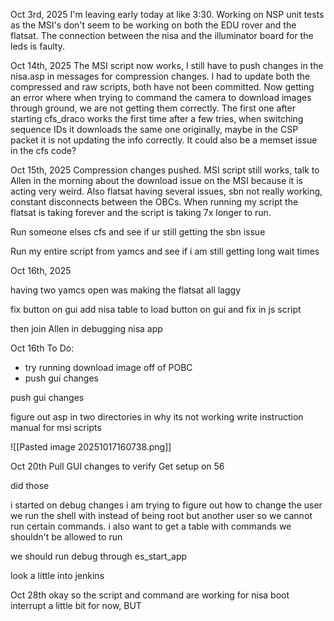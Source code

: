 Oct 3rd, 2025
I'm leaving early today at like 3:30.
Working on NSP unit tests as the MSI's don't seem to be working on both the EDU rover and the flatsat. The connection between the nisa and the illuminator board for the leds is faulty.


Oct 14th, 2025
The MSI script now works, I still have to push changes in the nisa.asp in messages for compression changes. I had to update both the compressed and raw scripts, both have not been committed. Now getting an error where when trying to command the camera to download images through ground, we are not getting them correctly. The first one after starting cfs_draco works the first time after a few tries, when switching sequence IDs it downloads the same one originally, maybe in the CSP packet it is not updating the info correctly. It could also be a memset issue in the cfs code?

Oct 15th, 2025
Compression changes pushed.
MSI script still works, talk to Allen in the morning about the download issue on the MSI because it is acting very weird. Also flatsat having several issues, sbn not really working, constant disconnects between the OBCs. When running my script the flatsat is taking forever and the script is taking 7x longer to run.

Run someone elses cfs and see if ur still getting the sbn issue

Run my entire script from yamcs and see if i am still getting long wait times

Oct 16th, 2025

having two yamcs open was making the flatsat all laggy

fix button on gui
add nisa table to load button on gui and fix in js script

then join Allen in debugging nisa app

Oct 16th
To Do:
- try running download image off of POBC
- push gui changes



push gui changes

figure out asp in two directories in why its not working
write instruction manual for msi scripts



![[Pasted image 20251017160738.png]]




Oct 20th
Pull GUI changes to verify
Get setup on 56

did those

i started on debug changes
i am trying to figure out how to change the user we run the shell with instead of being root but another user so we cannot run certain commands. i also want to get a table with commands we shouldn't be allowed to run

we should run debug through es_start_app




look a little into jenkins




Oct 28th
okay so the script and command are working for nisa boot interrupt a little bit for now, BUT 